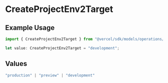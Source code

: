 # CreateProjectEnv2Target

## Example Usage

```typescript
import { CreateProjectEnv2Target } from "@vercel/sdk/models/operations/createprojectenv.js";

let value: CreateProjectEnv2Target = "development";
```

## Values

```typescript
"production" | "preview" | "development"
```